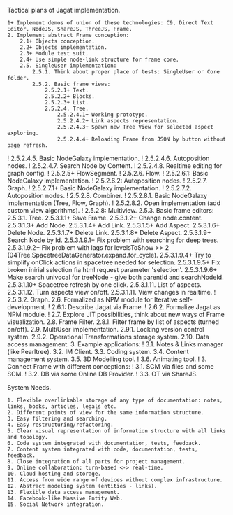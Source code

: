 Tactical plans of Jagat implementation.

	1+ Implement demos of union of these technologies: C9, Direct Text Editor, NodeJS, ShareJS, ThreeJS, Frame.
	2. Implement abstract Frame conception:
		2.1+ Objects conception.
		2.2+ Objects implementation.
		2.3+ Module test suit.
		2.4+ Use simple node-link structure for frame core.
		2.5. SingleUser implementation:
			2.5.1. Think about proper place of tests: SingleUser or Core folder.
			2.5.2. Basic frame views:
				2.5.2.1+ Text.
				2.5.2.2+ Blocks.
				2.5.2.3+ List.
				2.5.2.4. Tree.
					2.5.2.4.1+ Working prototype.
					2.5.2.4.2+ Link aspects representation.
					2.5.2.4.3+ Spawn new Tree View for selected aspect exploring.
					2.5.2.4.4+ Reloading Frame from JSON by button without page refresh.
!					2.5.2.4.5. Basic NodeGalaxy implementation.
!					2.5.2.4.6. Autoposition nodes.
!					2.5.2.4.7. Search Node by Content.
!					2.5.2.4.8. Realtime editing for graph config.
!				2.5.2.5+ FlowSegment.
!				2.5.2.6. Flow.
!					2.5.2.6.1: Basic NodeGalaxy implementation.
!					2.5.2.6.2: Autoposition nodes.
!				2.5.2.7. Graph.
!					2.5.2.7.1+ Basic NodeGalaxy implementation.
!					2.5.2.7.2. Autoposition nodes.
!				2.5.2.8. Combiner.
!					2.5.2.8.1. Basic NodeGalaxy implementation (Tree, Flow, Graph).
!					2.5.2.8.2. Open implementation (add custom view algorithms).
!				2.5.2.8: Multiview.
			2.5.3. Basic frame editors:
				2.5.3.1. Tree.
					2.5.3.1.1+ Save Frame.
					2.5.3.1.2+ Change node.content.
					2.5.3.1.3+ Add Node.
					2.5.3.1.4+ Add Link.
					2.5.3.1.5+ Add Aspect.
					2.5.3.1.6+ Delete Node.
					2.5.3.1.7+ Delete Link.
					2.5.3.1.8+ Delete Aspect.
					2.5.3.1.9+ Search Node by Id.
						2.5.3.1.9.1+ Fix problem with searching for deep trees.
						2.5.3.1.9.2+ Fix problem with lags for levelsToShow >> 2 (04Tree.SpacetreeDataGenerator.expand.for_cycle).
						2.5.3.1.9.4+ Try to simplify onClick actions in spacetree needed for selection.
						2.5.3.1.9.5+ Fix broken inirial selection fia html request parameter 'selection'.
						2.5.3.1.9.6+ Make search univocal for treeNode - give both parentId and searchNodeId.
					2.5.3.1.10+ Spacetree refresh by one click.
					2.5.3.1.11. List of aspects.
					2.5.3.1.12. Turn aspects view on/off.
					2.5.3.1.11. View changes in realtime.
!				2.5.3.2. Graph.
		2.6. Formalized as NPM module for Iterative self-development.
!			2.6.1: Describe Jagat via Frame.
!			2.6.2. Formalize Jagat as NPM module.
!		2.7. Explore JIT possibilities, think about new ways of Frame visualization.
		2.8. Frame Filter.
			2.8.1. Filter frame by list of aspects (turned on/off).
		2.9. MultiUser implementation.
			2.9.1. Locking version control system.
			2.9.2. Operational Transformations storage system.
		2.10. Data access management.
	3. Example applications:
!		3.1. Notes & Links manager (like Pearltree).
		3.2. IM Client.
		3.3. Coding system.
		3.4. Content management system.
		3.5. 3D Modelling tool.
!		3.6. Animating tool.
!	3. Connect Frame with different conceptions:
!		3.1. SCM via files and some SCM.
!		3.2. DB via some Online DB Provider.
!		3.3. OT via ShareJS.

System Needs.

	1. Flexible overlinkable storage of any type of documentation: notes, links, books, articles, legals etc.
	2. Different points of view for the same information structure.
	3. Easy filtering and searching.
	4. Easy restructuring/refactoring.
	5. Clear visual representation of information structure with all links and topology.
	6. Code system integrated with documentation, tests, feedback.
	7. Content system integrated with code, documentation, tests, feedback.
	8. Close integration of all parts for project management.
	9. Online collaboration: turn-based <-> real-time.
	10. Cloud hosting and storage.
	11. Access from wide range of devices without complex infrastructure.
	12. Abstract modeling system (entities - links).
	13. Flexible data access management.
	14. Facebook-like Massive Entity Web.
	15. Social Network integration.
